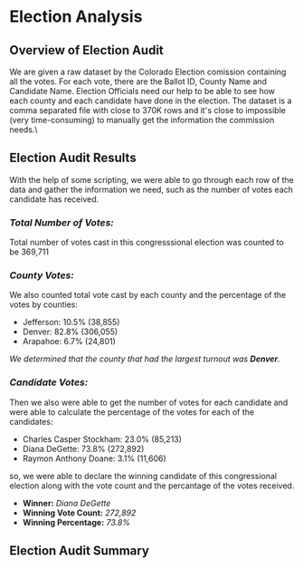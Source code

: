 # Election Analysis

## Overview of Election Audit
We are given a raw dataset by the Colorado Election comission containing all the votes. For each vote, there are the Ballot ID, County Name and Candidate Name.
Election Officials need our help to be able to see how each county and each candidate have done in the election. The dataset is a comma separated file with close to 370K rows and it's close to impossible (very time-consuming) to manually get the information the commission needs.\

## Election Audit Results
With the help of some scripting, we were able to go through each row of the data and gather the information we need, such as the number of votes each candidate has received.
### *Total Number of Votes:*
Total number of votes cast in this congresssional election was counted to be 369,711

### *County Votes:*
We also counted total vote cast by each county and the percentage of the votes by counties:

- Jefferson: 10.5% (38,855)
- Denver: 82.8% (306,055)
- Arapahoe: 6.7% (24,801)

*We determined that the county that had the largest turnout was **Denver**.*

### *Candidate Votes:*
Then we also were able to get the number of votes for each candidate and were able to calculate the percentage of the votes for each of the candidates: 

- Charles Casper Stockham: 23.0% (85,213)
- Diana DeGette: 73.8% (272,892)
- Raymon Anthony Doane: 3.1% (11,606)

so, we were able to declare the winning candidate of this congressional election along with the vote count and the percantage of the votes received.

- **Winner:** *Diana DeGette*
- **Winning Vote Count:** *272,892*
- **Winning Percentage:** *73.8%*


## Election Audit Summary
